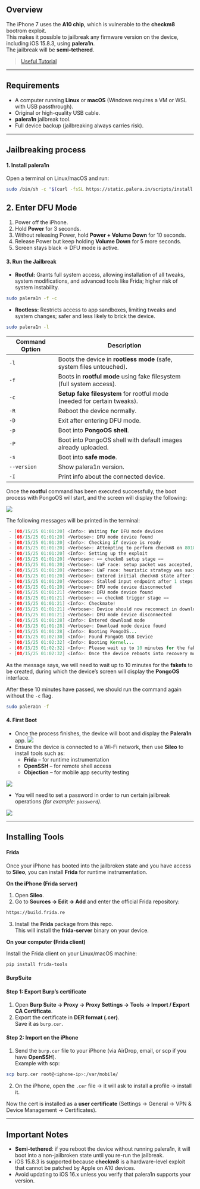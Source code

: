 ## Overview

The iPhone 7 uses the **A10 chip**, which is vulnerable to the **checkm8** bootrom exploit.  
This makes it possible to jailbreak any firmware version on the device, including iOS 15.8.3, using **palera1n**.  
The jailbreak will be **semi-tethered**.

> [Useful Tutorial](https://www.youtube.com/watch?v=3Vd-lbaH1MM)
---

## Requirements

- A computer running **Linux** or **macOS** (Windows requires a VM or WSL with USB passthrough).
- Original or high-quality USB cable.
- **palera1n** jailbreak tool.
- Full device backup (jailbreaking always carries risk).

---

## Jailbreaking process

#### 1. Install palera1n

Open a terminal on Linux/macOS and run:
```bash
sudo /bin/sh -c "$(curl -fsSL https://static.palera.in/scripts/install.sh)"
```


## 2. Enter DFU Mode

1. Power off the iPhone.
2. Hold **Power** for 3 seconds.
3. Without releasing Power, hold **Power + Volume Down** for 10 seconds.
4. Release Power but keep holding **Volume Down** for 5 more seconds.
5. Screen stays black → DFU mode is active.

#### 3. Run the Jailbreak

- **Rootful:** Grants full system access, allowing installation of all tweaks, system modifications, and advanced tools like Frida; higher risk of system instability.
```bash
sudo palera1n -f -c
```

- **Rootless:** Restricts access to app sandboxes, limiting tweaks and system changes; safer and less likely to brick the device.
```bash
sudo palera1n -l 
```

|Command Option|Description|
|---|---|
|`-l`|Boots the device in **rootless mode** (safe, system files untouched).|
|`-f`|Boots in **rootful mode** using fake filesystem (full system access).|
|`-c`|**Setup fake filesystem** for rootful mode (needed for certain tweaks).|
|`-R`|Reboot the device normally.|
|`-D`|Exit after entering DFU mode.|
|`-p`|Boot into **PongoOS shell**.|
|`-P`|Boot into PongoOS shell with default images already uploaded.|
|`-s`|Boot into **safe mode**.|
|`--version`|Show palera1n version.|
|`-I`|Print info about the connected device.|
Once the **rootful** command has been executed successfully, the boot process with PongoOS will start, and the screen will display the following:

![](../../../Images/PongOS_execution.png)

The following messages will be printed in the terminal:
```java
 - [08/15/25 01:01:20] <Info>: Waiting for DFU mode devices
 - [08/15/25 01:01:20] <Verbose>: DFU mode device found
 - [08/15/25 01:01:20] <Info>: Checking if device is ready
 - [08/15/25 01:01:20] <Verbose>: Attempting to perform checkm8 on 8010 11
 - [08/15/25 01:01:20] <Info>: Setting up the exploit
 - [08/15/25 01:01:20] <Verbose>: == checkm8 setup stage ==
 - [08/15/25 01:01:20] <Verbose>: UaF race: setup packet was accepted, attempting heuristic strategy
 - [08/15/25 01:01:20] <Verbose>: UaF race: heuristic strategy was successful
 - [08/15/25 01:01:20] <Verbose>: Entered initial checkm8 state after 1 steps
 - [08/15/25 01:01:20] <Verbose>: Stalled input endpoint after 1 steps
 - [08/15/25 01:01:20] <Verbose>: DFU mode device disconnected
 - [08/15/25 01:01:21] <Verbose>: DFU mode device found
 - [08/15/25 01:01:21] <Verbose>: == checkm8 trigger stage ==
 - [08/15/25 01:01:21] <Info>: Checkmate!
 - [08/15/25 01:01:21] <Verbose>: Device should now reconnect in download mode
 - [08/15/25 01:01:21] <Verbose>: DFU mode device disconnected
 - [08/15/25 01:01:28] <Info>: Entered download mode
 - [08/15/25 01:01:28] <Verbose>: Download mode device found
 - [08/15/25 01:01:28] <Info>: Booting PongoOS...
 - [08/15/25 01:02:30] <Info>: Found PongoOS USB Device
 - [08/15/25 01:02:32] <Info>: Booting Kernel...
 - [08/15/25 01:02:32] <Info>: Please wait up to 10 minutes for the fakefs to be created.
 - [08/15/25 01:02:32] <Info>: Once the device reboots into recovery mode, run again without the -c (Create FakeFS) option to jailbreak.
```
As the message says, we will need to wait up to 10 minutes for the **fakefs** to be created, during which the device’s screen will display the **PongoOS** interface.

After these 10 minutes have passed, we should run the command again without the `-c` flag.

```bash
sudo palera1n -f 
```

#### 4. First Boot

- Once the process finishes, the device will boot and display the **Palera1n** app.
![](palera1n_app_installed.png)
- Ensure the device is connected to a Wi-Fi network, then use **Sileo** to install tools such as:
    - **Frida** – for runtime instrumentation
    - **OpenSSH** – for remote shell access
    - **Objection** – for mobile app security testing

![](sileo_install_option.png)
- You will need to set a password in order to run certain jailbreak operations _(for example: `password`)_.

![](password_setting_option.png)


---

## Installing Tools
#### Frida
Once your iPhone has booted into the jailbroken state and you have access to **Sileo**, you can install **Frida** for runtime instrumentation.

**On the iPhone (Frida server)**

1. Open **Sileo**.
2. Go to **Sources → Edit → Add** and enter the official Frida repository:
```bash
https://build.frida.re
```
3. Install the **Frida** package from this repo.  
This will install the **frida-server** binary on your device.


**On your computer (Frida client)**

Install the Frida client on your Linux/macOS machine:
```bash
pip install frida-tools
```


#### BurpSuite
#### Step 1: Export Burp’s certificate

1. Open **Burp Suite → Proxy → Proxy Settings -> Tools → Import / Export CA Certificate**.
2. Export the certificate in **DER format (.cer)**.  
    Save it as `burp.cer`.


#### Step 2: Import on the iPhone

1. Send the `burp.cer` file to your iPhone (via AirDrop, email, or scp if you have **OpenSSH**).  
    Example with scp:
```bash
scp burp.cer root@<iphone-ip>:/var/mobile/
```
2. On the iPhone, open the `.cer` file → it will ask to install a profile → install it.

Now the cert is installed as a **user certificate** (Settings → General → VPN & Device Management → Certificates).


----


## Important Notes

- **Semi-tethered**: if you reboot the device without running palera1n, it will boot into a non-jailbroken state until you re-run the jailbreak.
- iOS 15.8.3 is supported because **checkm8** is a hardware-level exploit that cannot be patched by Apple on A10 devices.
- Avoid updating to iOS 16.x unless you verify that palera1n supports your version.